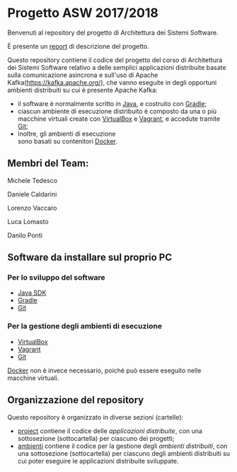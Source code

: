 # Progetto ASW 2017/2018
                    
Benvenuti al repository del progetto 
di Architettura dei Sistemi Software.

È presente un [report](ReportProgettoASW.pdf) di descrizione del progetto.

Questo repository contiene il codice del progetto
del corso di Architettura dei Sistemi Software
relativo a delle semplici applicazioni distribuite basate sulla comunicazione asincrona
e sull'uso di Apache Kafka(https://kafka.apache.org/), 
che vanno eseguite in degli opportuni ambienti distribuiti su cui è presente Apache Kafka: 
* il software è normalmente scritto in [Java](http://www.oracle.com/technetwork/java/index.html), 
  e costruito con [Gradle](http://gradle.org/); 
* ciascun ambiente di esecuzione distribuito è composto 
  da una o più macchine virtuali create con 
  [VirtualBox](https://www.virtualbox.org/)
  e [Vagrant](https://www.vagrantup.com/), 
  e accedute tramite [Git](https://git-scm.com/); 
* inoltre, gli ambienti di esecuzione  
  sono basati su contenitori 
  [Docker](https://www.docker.com/). 

## Membri del Team:

Michele Tedesco

Daniele Caldarini

Lorenzo Vaccaro

Luca Lomasto

Danilo Ponti

## Software da installare sul proprio PC 

### Per lo sviluppo del software 

* [Java SDK](http://www.oracle.com/technetwork/java/javase/) 
* [Gradle](http://gradle.org/) 
* [Git](https://git-scm.com/) 

### Per la gestione degli ambienti di esecuzione  

* [VirtualBox](https://www.virtualbox.org/)
* [Vagrant](https://www.vagrantup.com/) 
* [Git](https://git-scm.com/) 

[Docker](https://www.docker.com/) non è invece necessario, 
poiché può essere eseguito nelle macchine virtuali. 

## Organizzazione del repository 

Questo repository è organizzato in diverse sezioni (cartelle): 
* [project](project/) contiene il codice delle *applicazioni distribuite*, 
  con una sottosezione (sottocartella) per ciascuno dei progetti;
* [ambienti](ambienti/) contiene il codice per la gestione degli *ambienti distribuiti*, 
  con una sottosezione (sottocartella) per ciascuno degli ambienti distribuiti 
  su cui poter eseguire le applicazioni distribuite sviluppate.

